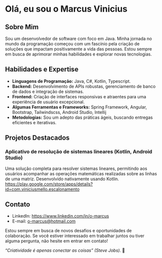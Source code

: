 # Olá, eu sou o Marcus Vinicius
## Sobre Mim
Sou um desenvolvedor de software com foco em Java. Minha jornada no mundo da programação começou com um fascínio pela criação de soluções que impactam positivamente a vida das pessoas. Estou sempre em busca de aprimorar minhas habilidades e explorar novas tecnologias.

## Habilidades e Expertise

- **Linguagens de Programação:** Java, C#, Kotlin, Typescript.
- **Backend:** Desenvolvimento de APIs robustas, gerenciamento de banco de dados e integração de sistemas.
- **Frontend:** Criação de interfaces responsivas e atraentes para uma experiência de usuário excepcional.
- **Algumas Ferramentas e Frameworks:** Spring Framework, Angular, Bootstrap, Tailwindscss, Android Studio, Intellij
- **Metodologias:** Sou um adepto das práticas ágeis, buscando entregas eficientes e iterativas.

## Projetos Destacados

### Aplicativo de resolução de sistemas lineares (Kotlin, Android Studio)

Uma solução completa para resolver sistemas lineares, permitindo aos usuários acompanhar as operações matemáticas realizadas sobre as linhas de uma matriz. Desenvolvido nativamente usando Kotlin. https://play.google.com/store/apps/details?id=com.viniciusmello.escalonamento

## Contato

- LinkedIn: https://www.linkedin.com/in/o-marcus
- E-mail: o-marcus@hotmail.com

Estou sempre em busca de novos desafios e oportunidades de colaboração. Se você estiver interessado em trabalhar juntos ou tiver alguma pergunta, não hesite em entrar em contato!

_“Criatividade é apenas conectar as coisas” (Steve Jobs)._ 🚀
